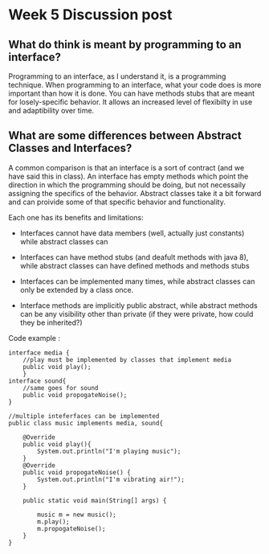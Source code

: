 # Week 5 Discussion post

## What do think is meant by programming to an interface?

Programming to an interface, as I understand it, is a programming technique. When programming to an interface, what your code does is more important than how it is done. You can have methods stubs that are meant for losely-specific behavior. It allows an increased level of flexibilty in use and adaptibility over time.

## What are some differences between Abstract Classes and Interfaces?

A common comparison is that an interface is a sort of contract (and we have said this in class). An interface has empty methods which point the direction in which the programming should be doing, but not necessaily assigning the specifics of the behavior. Abstract classes take it a bit forward and can proivide some of that specific behavior and functionality.

Each one has its benefits and limitations:

* Interfaces cannot have data members (well, actually just constants) while abstract classes can

* Interfaces can have method stubs (and deafult methods with java 8), while abstract classes can have defined methods and methods stubs

* Interfaces can be implemented many times, while abstract classes can only be extended by a class once.
  
* Interface methods are implicitly public abstract, while abstract methods can be any visibility other than private (if they were private, how could they be inherited?)

Code example :

    interface media {
        //play must be implemented by classes that implement media
        public void play();
        }
    interface sound{
        //same goes for sound
        public void propogateNoise();
    }

    //multiple inteferfaces can be implemented
    public class music implements media, sound{

        @Override
        public void play(){
            System.out.println("I'm playing music");
        }
        @Override
        public void propogateNoise() {
            System.out.println("I'm vibrating air!");
        }

        public static void main(String[] args) {

            music m = new music();
            m.play();
            m.propogateNoise();
        }
    }
